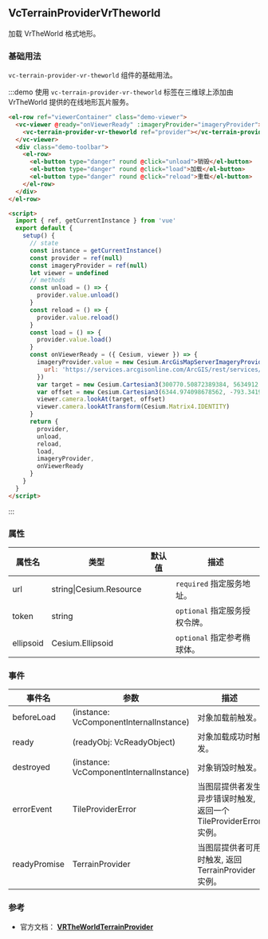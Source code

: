 <!--
 * @Author: zouyaoji@https://github.com/zouyaoji
 * @Date: 2021-04-29 16:12:05
 * @LastEditTime: 2022-09-21 14:23:05
 * @LastEditors: ly
 * @Description:
 * @FilePath: \vue-cesium\website\docs\zh-CN\providers\vc-terrain-provider-vr-theworld.md
-->

## VcTerrainProviderVrTheworld

加载 VrTheWorld 格式地形。

### 基础用法

`vc-terrain-provider-vr-theworld` 组件的基础用法。

:::demo 使用 `vc-terrain-provider-vr-theworld` 标签在三维球上添加由 VrTheWorld 提供的在线地形瓦片服务。

```html
<el-row ref="viewerContainer" class="demo-viewer">
  <vc-viewer @ready="onViewerReady" :imageryProvider="imageryProvider">
    <vc-terrain-provider-vr-theworld ref="provider"></vc-terrain-provider-vr-theworld>
  </vc-viewer>
  <div class="demo-toolbar">
    <el-row>
      <el-button type="danger" round @click="unload">销毁</el-button>
      <el-button type="danger" round @click="load">加载</el-button>
      <el-button type="danger" round @click="reload">重载</el-button>
    </el-row>
  </div>
</el-row>

<script>
  import { ref, getCurrentInstance } from 'vue'
  export default {
    setup() {
      // state
      const instance = getCurrentInstance()
      const provider = ref(null)
      const imageryProvider = ref(null)
      let viewer = undefined
      // methods
      const unload = () => {
        provider.value.unload()
      }
      const reload = () => {
        provider.value.reload()
      }
      const load = () => {
        provider.value.load()
      }
      const onViewerReady = ({ Cesium, viewer }) => {
        imageryProvider.value = new Cesium.ArcGisMapServerImageryProvider({
          url: 'https://services.arcgisonline.com/ArcGIS/rest/services/World_Imagery/MapServer'
        })
        var target = new Cesium.Cartesian3(300770.50872389384, 5634912.131394585, 2978152.2865545116)
        var offset = new Cesium.Cartesian3(6344.974098678562, -793.3419798081741, 2499.9508860763162)
        viewer.camera.lookAt(target, offset)
        viewer.camera.lookAtTransform(Cesium.Matrix4.IDENTITY)
      }
      return {
        provider,
        unload,
        reload,
        load,
        imageryProvider,
        onViewerReady
      }
    }
  }
</script>
```

:::

### 属性

| 属性名    | 类型           | 默认值 | 描述                          |
| --------- | -------------- | ------ | ----------------------------- |
| url       | string\|Cesium.Resource |        | `required` 指定服务地址。     |
| token     | string         |        | `optional` 指定服务授权令牌。 |
| ellipsoid      | Cesium.Ellipsoid         |        | `optional` 指定参考椭球体。   |

### 事件

| 事件名       | 参数                                    | 描述                                                              |
| ------------ | --------------------------------------- | ----------------------------------------------------------------- |
| beforeLoad   | (instance: VcComponentInternalInstance) | 对象加载前触发。                                                  |
| ready        | (readyObj: VcReadyObject)               | 对象加载成功时触发。                                              |
| destroyed    | (instance: VcComponentInternalInstance) | 对象销毁时触发。                                                  |
| errorEvent   | TileProviderError                       | 当图层提供者发生异步错误时触发, 返回一个 TileProviderError 实例。 |
| readyPromise | TerrainProvider                         | 当图层提供者可用时触发, 返回 TerrainProvider 实例。               |

### 参考

- 官方文档： **[VRTheWorldTerrainProvider](https://cesium.com/docs/cesiumjs-ref-doc/VRTheWorldTerrainProvider.html)**
